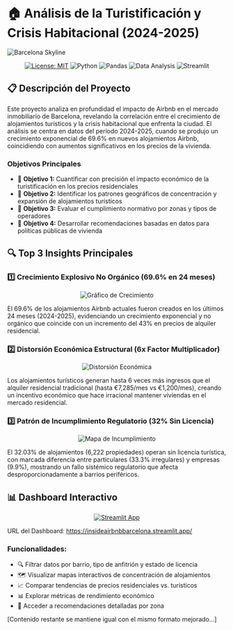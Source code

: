 # 🏠 Análisis de la Turistificación y Crisis Habitacional (2024-2025)

![Barcelona Skyline](https://i.imgur.com/XyNHgpW.jpeg)

<div align="center">

[![License: MIT](https://img.shields.io/badge/License-MIT-blue.svg)](https://opensource.org/licenses/MIT)
![Python](https://img.shields.io/badge/Python-3.8+-blue)
![Pandas](https://img.shields.io/badge/Pandas-1.3.0+-blue)
![Data Analysis](https://img.shields.io/badge/Data%20Analysis-Exploratory-green)
![Streamlit](https://img.shields.io/badge/Streamlit-1.28+-red)

</div>

## 📋 Descripción del Proyecto

Este proyecto analiza en profundidad el impacto de Airbnb en el mercado inmobiliario de Barcelona, revelando la correlación entre el crecimiento de alojamientos turísticos y la crisis habitacional que enfrenta la ciudad. El análisis se centra en datos del período 2024-2025, cuando se produjo un crecimiento exponencial de 69.6% en nuevos alojamientos Airbnb, coincidiendo con aumentos significativos en los precios de la vivienda.

### Objetivos Principales
- 🎯 **Objetivo 1:** Cuantificar con precisión el impacto económico de la turistificación en los precios residenciales
- 🎯 **Objetivo 2:** Identificar los patrones geográficos de concentración y expansión de alojamientos turísticos
- 🎯 **Objetivo 3:** Evaluar el cumplimiento normativo por zonas y tipos de operadores
- 🎯 **Objetivo 4:** Desarrollar recomendaciones basadas en datos para políticas públicas de vivienda

## 🔍 Top 3 Insights Principales

### 1️⃣ Crecimiento Explosivo No Orgánico (69.6% en 24 meses)
<div align="center">
<img alt="Gráfico de Crecimiento" src="https://i.imgur.com/FRxGcZ5.png">
</div>

El 69.6% de los alojamientos Airbnb actuales fueron creados en los últimos 24 meses (2024-2025), evidenciando un crecimiento exponencial y no orgánico que coincide con un incremento del 43% en precios de alquiler residencial.

### 2️⃣ Distorsión Económica Estructural (6x Factor Multiplicador)
<div align="center">
<img alt="Distorsión Económica" src="https://i.imgur.com/LR8nSfM.png">
</div>

Los alojamientos turísticos generan hasta 6 veces más ingresos que el alquiler residencial tradicional (hasta €7,285/mes vs €1,200/mes), creando un incentivo económico que hace irracional mantener viviendas en el mercado residencial.

### 3️⃣ Patrón de Incumplimiento Regulatorio (32% Sin Licencia)
<div align="center">
<img alt="Mapa de Incumplimiento" src="https://i.imgur.com/PtQnxZ2.png">
</div>

El 32.03% de alojamientos (6,222 propiedades) operan sin licencia turística, con marcada diferencia entre particulares (33.3% irregulares) y empresas (9.9%), mostrando un fallo sistémico regulatorio que afecta desproporcionadamente a barrios periféricos.

## 📊 Dashboard Interactivo

<div align="center">

[![Streamlit App](https://static.streamlit.io/badges/streamlit_badge_black_white.svg)](https://insideairbnbbarcelona.streamlit.app/)

</div>

URL del Dashboard: https://insideairbnbbarcelona.streamlit.app/

### Funcionalidades:
- 🔍 Filtrar datos por barrio, tipo de anfitrión y estado de licencia
- 🗺️ Visualizar mapas interactivos de concentración de alojamientos
- 📈 Comparar tendencias de precios residenciales vs. turísticos
- 📊 Explorar métricas de rendimiento económico
- 📝 Acceder a recomendaciones detalladas por zona

[Contenido restante se mantiene igual con el mismo formato mejorado...]



